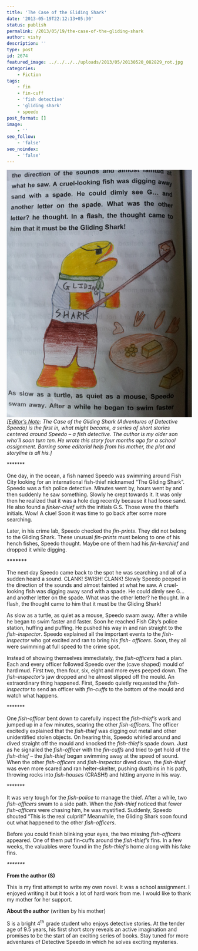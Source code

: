 ```yaml
---
title: 'The Case of the Gliding Shark'
date: '2013-05-19T22:12:13+05:30'
status: publish
permalink: /2013/05/19/the-case-of-the-gliding-shark
author: vishy
description: ''
type: post
id: 2674
featured_image: ../../../../uploads/2013/05/20130520_082829_rot.jpg 
categories: 
    - Fiction
tags:
    - fin
    - fin-cuff
    - 'fish detective'
    - 'gliding shark'
    - speedo
post_format: []
image:
    - ''
seo_follow:
    - 'false'
seo_noindex:
    - 'false'
---
```

*[![20130520_082829_rot](../../../../uploads/2013/05/20130520_082829_rot.jpg)](http://www.ulaar.com/wp-content/uploads/2013/05/20130520_082829_rot.jpg)\[<span style="text-decoration: underline;">Editor’s Note</span>: The Case of the Gliding Shark (Adventures of Detective Speedo) is the first in, what might become, a series of short stories centered around Speedo – a fish detective. The author is my older son who’ll soon turn ten. He wrote this story four months ago for a school assignment. Barring some editorial help from his mother, the plot and storyline is all his.\]*

\*\*\*\*\*\*\*

One day, in the ocean, a fish named Speedo was swimming around Fish City looking for an international fish-thief nicknamed “The Gliding Shark”. Speedo was a fish police detective. Minutes went by, hours went by and then suddenly he saw something. Slowly he crept towards it. It was only then he realized that it was a hole dug recently because it had loose sand. He also found a *finker-chief* with the initials G.S. Those were the thief’s initials. Wow! A clue! Soon it was time to go back after some more searching.

Later, in his crime lab, Speedo checked the *fin-prints*. They did not belong to the Gliding Shark. These unusual *fin-prints* must belong to one of his hench fishes, Speedo thought. Maybe one of them had his *fin-kerchief* and dropped it while digging.

**\*\*\*\*\*\*\***

The next day Speedo came back to the spot he was searching and all of a sudden heard a sound. CLANK! SWISH! CLANK! Slowly Speedo peeped in the direction of the sounds and almost fainted at what he saw. A cruel-looking fish was digging away sand with a spade. He could dimly see G… and another letter on the spade. What was the other letter? he thought. In a flash, the thought came to him that it must be the Gliding Shark!

As slow as a turtle, as quiet as a mouse, Speedo swam away. After a while he began to swim faster and faster. Soon he reached Fish City’s police station, huffing and puffing. He pushed his way in and ran straight to the *fish-inspector*. Speedo explained all the important events to the *fish-inspector* who got excited and ran to bring his *fish- officers*. Soon, they all were swimming at full speed to the crime spot.

Instead of showing themselves immediately, the *fish-officers* had a plan. Each and every officer followed Speedo over the (cave shaped) mould of hard mud. First two, then four, six, eight and more eyes peeped down. The *fish-inspector’s* jaw dropped and he almost slipped off the mould. An extraordinary thing happened. First, Speedo quietly requested the *fish-inspector* to send an officer with *fin-cuffs* to the bottom of the mould and watch what happens.

\*\*\*\*\*\*\*

One *fish-officer* bent down to carefully inspect the *fish-thief’s* work and jumped up in a few minutes, scaring the other *fish-officers*. The officer excitedly explained that the *fish-thief* was digging out metal and other unidentified stolen objects. On hearing this, Speedo whirled around and dived straight off the mould and knocked the *fish-thief’s* spade down. Just as he signalled the *fish-officer* with the *fin-cuffs* and tried to get hold of the *fish-thief* – the *fish-thief* began swimming away at the speed of sound. When the other *fish-officers* and *fish-inspector* dived down, the *fish-thief* was even more scared and ran helter-skelter, pushing dustbins in his path, throwing rocks into *fish-houses* (CRASH!) and hitting anyone in his way.

\*\*\*\*\*\*\*

It was very tough for the *fish-police* to manage the thief. After a while, two *fish-officers* swam to a side path. When the *fish-thief* noticed that fewer *fish-officers* were chasing him, he was mystified. Suddenly, Speedo shouted “This is the real culprit!” Meanwhile, the Gliding Shark soon found out what happened to the other *fish-officers*.

Before you could finish blinking your eyes, the two missing *fish-officers* appeared. One of them put fin-cuffs around the *fish-thief’s* fins. In a few weeks, the valuables were found in the *fish-thief’s* home along with his fake fins.

*\*\*\*\*\*\*\**

**From the author (S)**

This is my first attempt to write my own novel. It was a school assignment. I enjoyed writing it but it took a lot of hard work from me. I would like to thank my mother for her support.

**About the author** (written by his mother)

S is a bright 4<sup>th</sup> grade student who enjoys detective stories. At the tender age of 9.5 years, his first short story reveals an active imagination and promises to be the start of an exciting series of books. Stay tuned for more adventures of Detective Speedo in which he solves exciting mysteries.
